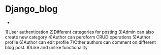 # Django_blog
 -
1)User authentication
2)Different categories for posting 
3)Admin can also create new category
4)Author can peroform CRUD operations
5)Author profile
6)Author can edit profile
7)Other authors can comment on different blog post.
8)Like and unlike functionality
